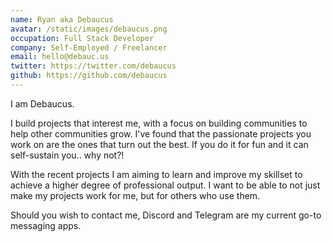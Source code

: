 ```yaml
---
name: Ryan aka Debaucus
avatar: /static/images/debaucus.png
occupation: Full Stack Developer
company: Self-Employed / Freelancer
email: hello@debauc.us
twitter: https://twitter.com/debaucus
github: https://github.com/debaucus
---
```


I am Debaucus.

I build projects that interest me, with a focus on building communities to help other communities grow. I've found that the passionate projects you work on are the ones that turn out the best. If you do it for fun and it can self-sustain you.. why not?!

With the recent projects I am aiming to learn and improve my skillset to achieve a higher degree of professional output. I want to be able to not just make my projects work for me, but for others who use them.

Should you wish to contact me, Discord and Telegram are my current go-to messaging apps.
